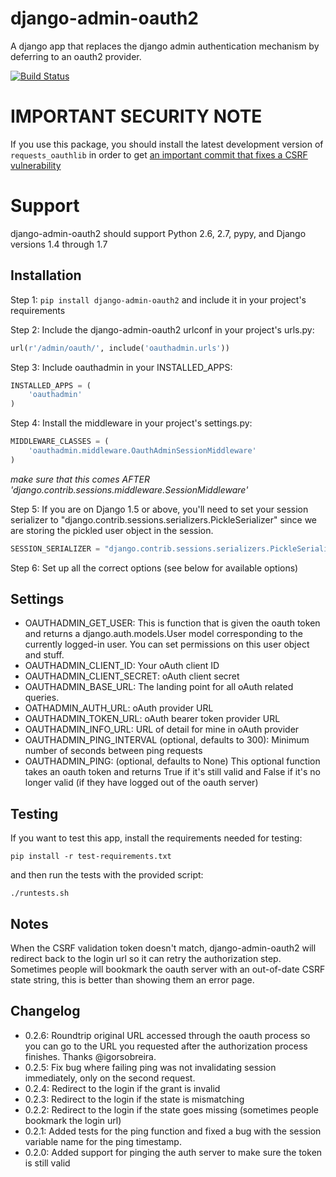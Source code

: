 # django-admin-oauth2

A django app that replaces the django admin authentication mechanism by
deferring to an oauth2 provider.

[![Build Status](https://travis-ci.org/RealGeeks/django-admin-oauth2.png?branch=master)](https://travis-ci.org/RealGeeks/django-admin-oauth2)

# IMPORTANT SECURITY NOTE

If you use this package, you should install the latest development version of `requests_oauthlib` in order to get [an important commit that fixes a CSRF vulnerability](https://github.com/requests/requests-oauthlib/commit/c5cad15edc28040f85dba52ceebb18e11bd9e759)

# Support

django-admin-oauth2 should support Python 2.6, 2.7, pypy, and Django versions 1.4 through 1.7

## Installation

Step 1: `pip install django-admin-oauth2` and include it in your project's requirements

Step 2:  Include the django-admin-oauth2 urlconf in your project's urls.py:

```python
url(r'/admin/oauth/', include('oauthadmin.urls'))
```

Step 3: Include oauthadmin in your INSTALLED_APPS:

```python
INSTALLED_APPS = (
    'oauthadmin'
)
````


Step 4: Install the middleware in your project's settings.py:

```python
MIDDLEWARE_CLASSES = (
    'oauthadmin.middleware.OauthAdminSessionMiddleware'
)
```

*make sure that this comes AFTER 'django.contrib.sessions.middleware.SessionMiddleware'*

Step 5: If you are on Django 1.5 or above, you'll need to set your session serializer
to "django.contrib.sessions.serializers.PickleSerializer" since we are storing the
pickled user object in the session.

```python
SESSION_SERIALIZER = "django.contrib.sessions.serializers.PickleSerializer"

```

Step 6: Set up all the correct options (see below for available options)

## Settings

 * OAUTHADMIN_GET_USER: This is function that is given the oauth token and returns
   a django.auth.models.User model corresponding to the currently logged-in user.
   You can set permissions on this user object and stuff.
 * OAUTHADMIN_CLIENT_ID: Your oAuth client ID
 * OAUTHADMIN_CLIENT_SECRET: oAuth client secret
 * OAUTHADMIN_BASE_URL: The landing point for all oAuth related queries.
 * OATHADMIN_AUTH_URL: oAuth provider URL
 * OAUTHADMIN_TOKEN_URL: oAuth bearer token provider URL
 * OAUTHADMIN_INFO_URL: URL of detail for mine in oAuth provider
 * OAUTHADMIN_PING_INTERVAL (optional, defaults to 300): Minimum number of seconds between ping requests
 * OAUTHADMIN_PING: (optional, defaults to None) This optional function takes an oauth token and returns True if it's still valid and False if it's no longer valid (if they have logged out of the oauth server)

## Testing

If you want to test this app, install the requirements needed for testing:

```
pip install -r test-requirements.txt
```

and then run the tests with the provided script:

```
./runtests.sh

```

## Notes

When the CSRF validation token doesn't match, django-admin-oauth2 will redirect back to the login url so it can retry the authorization step.  Sometimes people will bookmark the oauth server with an out-of-date CSRF state string, this is better than showing them an error page.


## Changelog
 * 0.2.6: Roundtrip original URL accessed through the oauth process so you can go to the URL you requested after the authorization process finishes.  Thanks @igorsobreira.
 * 0.2.5: Fix bug where failing ping was not invalidating session immediately, only on the second request.
 * 0.2.4: Redirect to the login if the grant is invalid
 * 0.2.3: Redirect to the login if the state is mismatching
 * 0.2.2: Redirect to the login if the state goes missing (sometimes people bookmark the login url)
 * 0.2.1: Added tests for the ping function and fixed a bug with the session variable name for the ping timestamp.
 * 0.2.0: Added support for pinging the auth server to make sure the token is still valid
